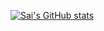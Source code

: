[![Sai's GitHub stats](https://github-readme-stats.vercel.app/api?username=Sai-muchapathi&count_private=true&show_icons=true&include_all_commits=true&hide=prs,issues,contribs)](https://github.com/Sai-muchapathi/github-readme-stats)
